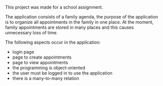 This project was made for a school assignment.

The application consists of a family agenda, the purpose of the application is to organize all appointments in the family in one place. At the moment, family appointments are stored in many places and this causes unnecessary loss of time.

The following aspects occur in the application:
* login page
* page to create appointments
* page to view appointments
* the programming is object-oriented
* the user must be logged in to use the application
* there is a many-to-many relation
